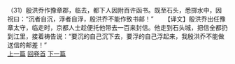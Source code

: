 （31）殷洪乔作豫章郡，临去，都下人因附百许函书。既至石头，悉掷水中，因祝曰：“沉者自沉，浮者自浮，殷洪乔不能作致书邮！”
　　【译文】殷洪乔出任豫章太守，临走时，京都人士趁便托他带去一百来封信。他走到石头城，把信全都扔到江里，接着祷告说：“要沉的自己沉下去，要浮的自己浮起来，我殷洪乔不能做送信的邮差！”
<br>[上一篇](23_30) [回卷首](23_00) [下一篇](23_32)
